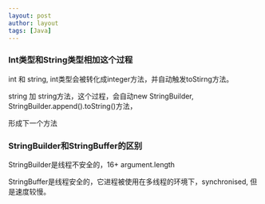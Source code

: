 ```yaml
---
layout: post
author: layout
tags: [Java]
---
```




### Int类型和String类型相加这个过程



int 和 string, int类型会被转化成integer方法，并自动触发toStirng方法。

string 加 string方法，这个过程，会自动new StringBuilder, StringBuilder.append().toString()方法，

形成下一个方法





### StringBuilder和StringBuffer的区别



StringBuilder是线程不安全的，16+ argument.length



StringBuffer是线程安全的，它进程被使用在多线程的环境下，synchronised, 但是速度较慢。





